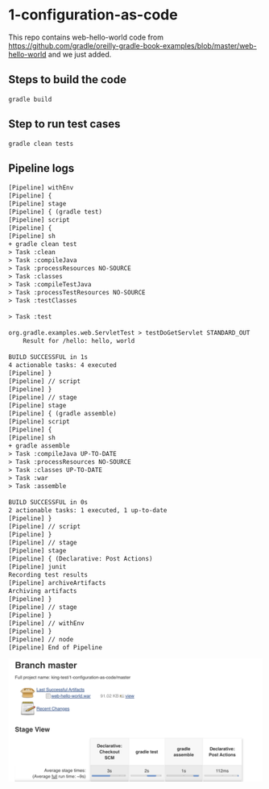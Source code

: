 # 1-configuration-as-code

This repo contains web-hello-world code from https://github.com/gradle/oreilly-gradle-book-examples/blob/master/web-hello-world and we just added. 

## Steps to build the code
```
gradle build
```

## Step to run test cases
```
gradle clean tests
```


## Pipeline logs

```
[Pipeline] withEnv
[Pipeline] {
[Pipeline] stage
[Pipeline] { (gradle test)
[Pipeline] script
[Pipeline] {
[Pipeline] sh
+ gradle clean test
> Task :clean
> Task :compileJava
> Task :processResources NO-SOURCE
> Task :classes
> Task :compileTestJava
> Task :processTestResources NO-SOURCE
> Task :testClasses

> Task :test

org.gradle.examples.web.ServletTest > testDoGetServlet STANDARD_OUT
    Result for /hello: hello, world

BUILD SUCCESSFUL in 1s
4 actionable tasks: 4 executed
[Pipeline] }
[Pipeline] // script
[Pipeline] }
[Pipeline] // stage
[Pipeline] stage
[Pipeline] { (gradle assemble)
[Pipeline] script
[Pipeline] {
[Pipeline] sh
+ gradle assemble
> Task :compileJava UP-TO-DATE
> Task :processResources NO-SOURCE
> Task :classes UP-TO-DATE
> Task :war
> Task :assemble

BUILD SUCCESSFUL in 0s
2 actionable tasks: 1 executed, 1 up-to-date
[Pipeline] }
[Pipeline] // script
[Pipeline] }
[Pipeline] // stage
[Pipeline] stage
[Pipeline] { (Declarative: Post Actions)
[Pipeline] junit
Recording test results
[Pipeline] archiveArtifacts
Archiving artifacts
[Pipeline] }
[Pipeline] // stage
[Pipeline] }
[Pipeline] // withEnv
[Pipeline] }
[Pipeline] // node
[Pipeline] End of Pipeline
```

![snapshot](docs/snap-01.png)